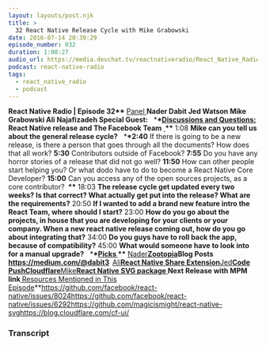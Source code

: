 ```yaml
---
layout: layouts/post.njk
title: >
  32 React Native Release Cycle with Mike Grabowski
date: 2016-07-14 20:39:29
episode_number: 032
duration: 1:00:27
audio_url: https://media.devchat.tv/reactnativeradio/React_Native_Radio_Episode_32.mp3
podcast: react-native-radio
tags:
  - react_native_radio
  - podcast
---
```


**React Native Radio | Episode 32\*\*** <u>Panel </u> **Nader Dabit Jed Watson Mike Grabowski Ali Najafizadeh Special Guest:** &nbsp; \***\*<u>Discussions and Questions:</u> React Native release and The Facebook Team** **<u> </u>\*\*** 1:08 **Mike can you tell us about the general release cycle?** &nbsp; \***\*2:40** If there is going to be a new release, is there a person that goes through all the documents? How does that all work? **5:30** Contributors outside of Facebook? **7:55** Do you have any horror stories of a release that did not go well? **11:50** How can other people start helping you? Or what dodo have to do to become a React Native Core Developer? **15:00** Can you access any of the open sources projects, as a core contributor? **&nbsp;\*\*** 18:03 **The release cycle get updated every two weeks? Is that correct? What actually get put into the release? What are the requirements?** 20:50 **If I wanted to add a brand new feature intro the React Team, where should I start?** 23:00 **How do you go about the projects, in house that you are developing for your clients or your company. When a new react native release coming out, how do you go about integrating that?** 34:00 **Do you guys have to roll back the app, because of compatibility?** 45:00 **What would someone have to look into for a manual upgrade?** &nbsp; \***\*<u>Picks </u>\*\*** <u>Nader</u>**[Zootopia](https://www.imdb.com/title/tt2948356/)Blog Posts https://medium.com/@dabit3 &nbsp;**<u>Ali</u>**[React Native Share Extension](https://github.com/facebook/react-native/issues/1626)**<u>Jed</u>**[Code Push](https://github.com/Microsoft/code-push)[Cloudflare](https://blog.cloudflare.com/cf-ui/)**<u>Mike</u>**[React Native SVG package](https://github.com/magicismight/react-native-svg)<u> </u>Next Release with MPM link<u> </u>**<u>Resources Mentioned in This Episode</u>\*\*<u><a href="https://github.com/facebook/react-native/issues/8024">https://github.com/facebook/react-native/issues/8024</a></u><u><a href="https://github.com/facebook/react-native/issues/6292">https://github.com/facebook/react-native/issues/6292</a></u><u><a href="https://github.com/magicismight/react-native-svg">https://github.com/magicismight/react-native-svg</a></u><u><a href="https://blog.cloudflare.com/cf-ui/">https://blog.cloudflare.com/cf-ui/</a></u>

### Transcript
